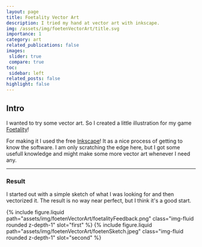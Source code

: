 ```yaml
---
layout: page
title: Foetality Vector Art
description: I tried my hand at vector art with inkscape.
img: /assets/img/foetenVectorArt/title.svg
importance: 1
category: art
related_publications: false
images:
 slider: true
 compare: true
toc:
 sidebar: left
related_posts: false
highlight: false
---
```


## Intro

I wanted to try some vector art. So I created a little illustration for my game <a href="https://store.steampowered.com/app/3457480/Foetality_Fetus_Deletus/">Foetality</a>!

For making it I used the free [Inkscape](https://inkscape.org/)!
It as a nice process of getting to know the software. I am only scratching the edge here, but I got some usefull knowledge and might make some more vector art whenever I need any.


---

### Result

I started out with a simple sketch of what I was looking for and then vectorized it. The result is no way near perfect, but I think it's a good start.


<img-comparison-slider>
  {% include figure.liquid path="assets/img/foetenVectorArt/foetalityFeedback.png" class="img-fluid rounded z-depth-1" slot="first" %}
  {% include figure.liquid path="assets/img/foetenVectorArt/foetenSketch.jpeg" class="img-fluid rounded z-depth-1" slot="second" %}
</img-comparison-slider>
